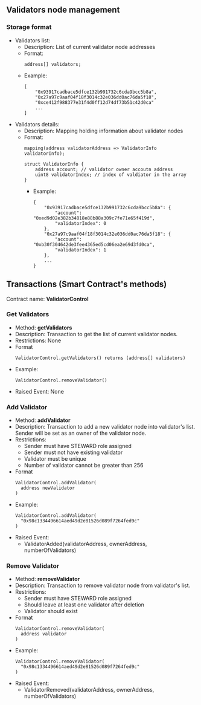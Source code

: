 ## Validators node management

### Storage format

* Validators list:
    * Description: List of current validator node addresses
    * Format:
        ```
        address[] validators;
        ```
    * Example:
      ```
      [
          "0x93917cadbace5dfce132b991732c6cda9bcc5b8a",
          "0x27a97c9aaf04f18f3014c32e036dd0ac76da5f18",  
          "0xce412f988377e31f4d0ff12d74df73b51c42d0ca"  
          ...
      ]
      ```
* Validators details:
    * Description: Mapping holding information about validator nodes
    * Format:
        ```
        mapping(address validatorAddress => ValidatorInfo validatorInfo);

        struct ValidatorInfo {
            address account; // validator owner accoutn address
            uint8 validatorIndex; // index of valdiator in the array
        }
        ```
      * Example:
        ```
        {
            "0x93917cadbace5dfce132b991732c6cda9bcc5b8a": {
                "account": "0xed9d02e382b34818e88b88a309c7fe71e65f419d",
                "validatorIndex": 0
            },
            "0x27a97c9aaf04f18f3014c32e036dd0ac76da5f18": {
                "account": "0xb30f304642de3fee4365ed5cd06ea2e69d3fd0ca",
                "validatorIndex": 1
            },
            ...
        }
        ```

## Transactions (Smart Contract's methods)

Contract name: **ValidatorControl**

### Get Validators

* Method: **getValidators**
* Description: Transaction to get the list of current validator nodes.
* Restrictions: None
* Format
    ```
    ValidatorControl.getValidators() returns (address[] validators)
    ```
* Example:
    ```
    ValidatorControl.removeValidator()
    ```
* Raised Event: None

### Add Validator

* Method: **addValidator**
* Description: Transaction to add a new validator node into validator's list. Sender will be set as an owner of the validator node. 
* Restrictions:
  * Sender must have STEWARD role assigned
  * Sender must not have existing validator 
  * Validator must be unique
  * Number of validator cannot be greater than 256
* Format
    ```
    ValidatorControl.addValidator(
      address newValidator
    )
    ```
* Example:
    ```
    ValidatorControl.addValidator(
      "0x98c1334496614aed49d2e81526d089f7264fed9c"
    )
    ```
* Raised Event:
    * ValidatorAdded(validatorAddress, ownerAddress, numberOfValidators)

### Remove Validator

* Method: **removeValidator**
* Description: Transaction to remove validator node from validator's list.
* Restrictions:
    * Sender must have STEWARD role assigned
    * Should leave at least one validator after deletion
    * Validator should exist
* Format
    ```
    ValidatorControl.removeValidator(
      address validator
    )
    ```
* Example:
    ```
    ValidatorControl.removeValidator(
      "0x98c1334496614aed49d2e81526d089f7264fed9c"
    )
    ```
* Raised Event:
    * ValidatorRemoved(validatorAddress, ownerAddress, numberOfValidators)
